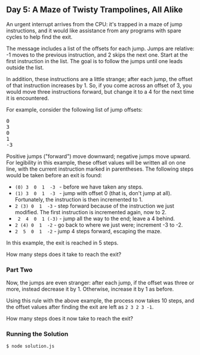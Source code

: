 ## Day 5: A Maze of Twisty Trampolines, All Alike

An urgent interrupt arrives from the CPU: it's trapped in a maze of jump instructions, and it would like assistance from any programs with spare cycles to help find the exit.

The message includes a list of the offsets for each jump. Jumps are relative: -1 moves to the previous instruction, and 2 skips the next one. Start at the first instruction in the list. The goal is to follow the jumps until one leads outside the list.

In addition, these instructions are a little strange; after each jump, the offset of that instruction increases by 1. So, if you come across an offset of 3, you would move three instructions forward, but change it to a 4 for the next time it is encountered.

For example, consider the following list of jump offsets:

<pre>
0
3
0
1
-3
</pre>

Positive jumps ("forward") move downward; negative jumps move upward. For legibility in this example, these offset values will be written all on one line, with the current instruction marked in parentheses. The following steps would be taken before an exit is found:

- `(0) 3  0  1  -3 ` - before we have taken any steps.
- `(1) 3  0  1  -3 ` - jump with offset 0 (that is, don't jump at all). Fortunately, the instruction is then incremented to 1.
- ` 2 (3) 0  1  -3 ` - step forward because of the instruction we just modified. The first instruction is incremented again, now to 2.
- ` 2  4  0  1 (-3)` - jump all the way to the end; leave a 4 behind.
- ` 2 (4) 0  1  -2 ` - go back to where we just were; increment -3 to -2.
- ` 2  5  0  1  -2 ` - jump 4 steps forward, escaping the maze.

In this example, the exit is reached in 5 steps.

How many steps does it take to reach the exit?

### Part Two

Now, the jumps are even stranger: after each jump, if the offset was three or more, instead decrease it by 1. Otherwise, increase it by 1 as before.

Using this rule with the above example, the process now takes 10 steps, and the offset values after finding the exit are left as `2 3 2 3 -1`.

How many steps does it now take to reach the exit?

### Running the Solution

    $ node solution.js
